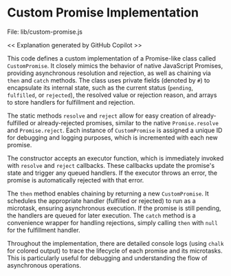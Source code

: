 # Custom Promise Implementation

File: lib/custom-promise.js

<< Explanation generated by GitHub Copilot >>

This code defines a custom implementation of a Promise-like class called `CustomPromise`. It closely mimics the behavior of native JavaScript Promises, providing asynchronous resolution and rejection, as well as chaining via `then` and `catch` methods. The class uses private fields (denoted by `#`) to encapsulate its internal state, such as the current status (`pending`, `fulfilled`, or `rejected`), the resolved value or rejection reason, and arrays to store handlers for fulfillment and rejection.

The static methods `resolve` and `reject` allow for easy creation of already-fulfilled or already-rejected promises, similar to the native `Promise.resolve` and `Promise.reject`. Each instance of `CustomPromise` is assigned a unique ID for debugging and logging purposes, which is incremented with each new promise.

The constructor accepts an executor function, which is immediately invoked with `resolve` and `reject` callbacks. These callbacks update the promise's state and trigger any queued handlers. If the executor throws an error, the promise is automatically rejected with that error.

The `then` method enables chaining by returning a new `CustomPromise`. It schedules the appropriate handler (fulfilled or rejected) to run as a microtask, ensuring asynchronous execution. If the promise is still pending, the handlers are queued for later execution. The `catch` method is a convenience wrapper for handling rejections, simply calling `then` with `null` for the fulfillment handler.

Throughout the implementation, there are detailed console logs (using `chalk` for colored output) to trace the lifecycle of each promise and its microtasks. This is particularly useful for debugging and understanding the flow of asynchronous operations.
